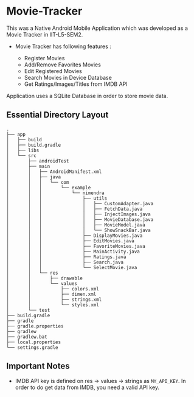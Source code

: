 # Movie-Tracker
This was a Native Android Mobile Application which was developed as a Movie Tracker in IIT-L5-SEM2.

- Movie Tracker has following features :

    - Register Movies 
    - Add/Remove Favorites Movies
    - Edit Registered Movies
    - Search Movies in Device Database
    - Get Ratings/Images/Titles from IMDB API
    
Application uses a SQLite Database in order to store movie data. 

## Essential Directory Layout

    .
    ├── app
    │   ├── build
    │   ├── build.gradle
    │   ├── libs
    │   └── src
    │       ├── androidTest
    │       ├── main
    │       │   ├── AndroidManifest.xml
    │       │   ├── java
    │       │   │   └── com
    │       │   │       └── example
    │       │   │           └── nimendra
    │       │   │               ├── utils
    │       │   │               │   ├── CustomAdapter.java
    │       │   │               │   ├── FetchData.java
    │       │   │               │   ├── InjectImages.java
    │       │   │               │   ├── MovieDatabase.java
    │       │   │               │   ├── MovieModel.java
    │       │   │               │   └── ShowSnackBar.java
    │       │   │               ├── DisplayMovies.java
    │       │   │               ├── EditMovies.java
    │       │   │               ├── FavoriteMovies.java
    │       │   │               ├── MainActivity.java
    │       │   │               ├── Ratings.java
    │       │   │               ├── Search.java
    │       │   │               └── SelectMovie.java
    │       │   └── res
    │       │       ├── drawable
    │       │       └── values
    │       │           ├── colors.xml
    │       │           ├── dimen.xml
    │       │           ├── strings.xml
    │       │           └── styles.xml
    │       └── test
    ├── build.gradle
    ├── gradle
    ├── gradle.properties
    ├── gradlew
    ├── gradlew.bat
    ├── local.properties
    └── settings.gradle
    
## Important Notes

- IMDB API key is defined on res -> values -> strings as ```MY_API_KEY```. In order to do get data from IMDB, you need a valid API key.